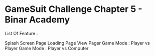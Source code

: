 # GameSuit Challenge Chapter 5 - Binar Academy

List Of Feature :

Splash Screen Page
Loading Page
View Pager
Game Mode : Player vs Player
Game Mode : Player vs Computer
